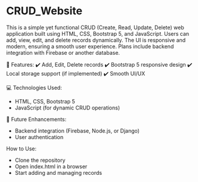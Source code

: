 # CRUD_Website
This is a simple yet functional CRUD (Create, Read, Update, Delete) web application built using HTML, CSS, Bootstrap 5, and JavaScript. Users can add, view, edit, and delete records dynamically. The UI is responsive and modern, ensuring a smooth user experience. Plans include backend integration with Firebase or another database.

🔹 Features:
✔️ Add, Edit, Delete records
✔️ Bootstrap 5 responsive design
✔️ Local storage support (if implemented)
✔️ Smooth UI/UX

💻 Technologies Used:
- HTML, CSS, Bootstrap 5
- JavaScript (for dynamic CRUD operations)

📌 Future Enhancements:
- Backend integration (Firebase, Node.js, or Django)
- User authentication

How to Use:
- Clone the repository
- Open index.html in a browser
- Start adding and managing records
